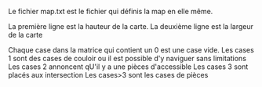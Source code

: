 Le fichier map.txt est le fichier qui définis la map en elle même. 

La première ligne est la hauteur de la carte.
La deuxième ligne est la largeur de la carte

Chaque case dans la matrice qui contient un 0 est une case vide.
Les cases 1 sont des cases de couloir ou il est possible d'y naviguer sans limitations
Les cases 2 annoncent qU'il y a une pièces d'accessible
Les cases 3 sont placés aux intersection
Les cases>3 sont les cases de pièces
